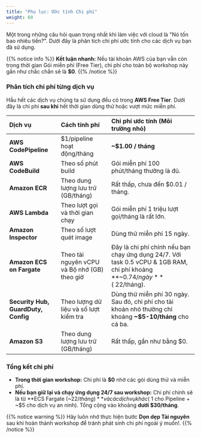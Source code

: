 ```yaml
---
title: "Phụ lục: Ước tính Chi phí"
weight: 60
---
```


Một trong những câu hỏi quan trọng nhất khi làm việc với cloud là "Nó tốn bao nhiêu tiền?". Dưới đây là phân tích chi phí ước tính cho các dịch vụ bạn đã sử dụng.

{{% notice info %}}
**Kết luận nhanh:** Nếu tài khoản AWS của bạn vẫn còn trong thời gian Gói miễn phí (Free Tier), chi phí cho toàn bộ workshop này gần như chắc chắn sẽ là **$0**.
{{% /notice %}}

### Phân tích chi phí từng dịch vụ

Hầu hết các dịch vụ chúng ta sử dụng đều có trong **AWS Free Tier**. Dưới đây là chi phí **sau khi** hết thời gian dùng thử hoặc vượt mức miễn phí.

| Dịch vụ | Cách tính phí | Chi phí ước tính (Môi trường nhỏ) |
| :--- | :--- | :--- |
| **AWS CodePipeline** | $1/pipeline hoạt động/tháng | **~$1.00 / tháng** |
| **AWS CodeBuild** | Theo số phút build | Gói miễn phí 100 phút/tháng thường là đủ. |
| **Amazon ECR** | Theo dung lượng lưu trữ (GB/tháng) | Rất thấp, chưa đến $0.01 / tháng. |
| **AWS Lambda** | Theo lượt gọi và thời gian chạy | Gói miễn phí 1 triệu lượt gọi/tháng là rất lớn. |
| **Amazon Inspector** | Theo số lượt quét image | Dùng thử miễn phí 15 ngày. |
| **Amazon ECS on Fargate** | Theo tài nguyên vCPU và Bộ nhớ (GB) theo giờ | Đây là chi phí chính nếu bạn chạy ứng dụng 24/7. Với task 0.5 vCPU & 1GB RAM, chi phí khoảng **~$0.74/ngày** (~$22/tháng). |
| **Security Hub, GuardDuty, Config** | Theo lượng dữ liệu và số lượt kiểm tra | Dùng thử miễn phí 30 ngày. Sau đó, chi phí cho tài khoản nhỏ thường chỉ khoảng **~$5-10/tháng** cho cả ba. |
| **Amazon S3**| Theo dung lượng lưu trữ (GB/tháng) | Rất thấp, gần như bằng $0. |

### Tổng kết chi phí

* **Trong thời gian workshop:** Chi phí là **$0** nhờ các gói dùng thử và miễn phí.
* **Nếu bạn giữ lại và chạy ứng dụng 24/7 sau workshop:** Chi phí chính sẽ là từ **ECS Fargate (~$22/tháng)** và các dịch vụ khác (~$1 cho Pipeline + ~$5 cho dịch vụ an ninh). Tổng cộng vào khoảng **dưới $30/tháng**.

{{% notice warning %}}
Hãy luôn nhớ thực hiện bước **Dọn dẹp Tài nguyên** sau khi hoàn thành workshop để tránh phát sinh chi phí ngoài ý muốn!.
{{% /notice %}}